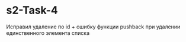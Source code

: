 # s2-Task-4
Исправил удаление по id + ошибку функции pushback при удалении единственного элемента списка
